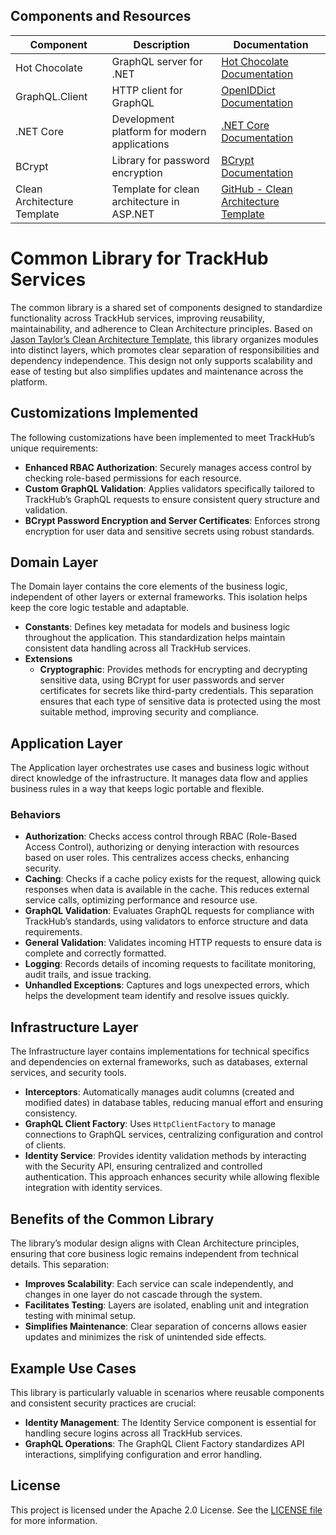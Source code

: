 ﻿## Components and Resources

| Component                | Description                                           | Documentation                                                                 |
|--------------------------|-------------------------------------------------------|-------------------------------------------------------------------------------|
| Hot Chocolate            | GraphQL server for .NET                               | [Hot Chocolate Documentation](https://chillicream.com/docs/hotchocolate/v13)  |
| GraphQL.Client           | HTTP client for GraphQL                               | [OpenIDDict Documentation](https://openiddict.com/)                           |
| .NET Core                | Development platform for modern applications          | [.NET Core Documentation](https://learn.microsoft.com/en-us/dotnet/core/whats-new/dotnet-9/overview) |
| BCrypt                   | Library for password encryption                       | [BCrypt Documentation](https://github.com/BcryptNet/bcrypt.net)               |
| Clean Architecture Template | Template for clean architecture in ASP.NET         | [GitHub - Clean Architecture Template](https://github.com/jasontaylordev/CleanArchitecture) |


# Common Library for TrackHub Services

The common library is a shared set of components designed to standardize functionality across TrackHub services, improving reusability, maintainability, and adherence to Clean Architecture principles. Based on [Jason Taylor’s Clean Architecture Template](https://github.com/jasontaylordev/CleanArchitecture), this library organizes modules into distinct layers, which promotes clear separation of responsibilities and dependency independence. This design not only supports scalability and ease of testing but also simplifies updates and maintenance across the platform.

## Customizations Implemented

The following customizations have been implemented to meet TrackHub’s unique requirements:

- **Enhanced RBAC Authorization**: Securely manages access control by checking role-based permissions for each resource.
- **Custom GraphQL Validation**: Applies validators specifically tailored to TrackHub’s GraphQL requests to ensure consistent query structure and validation.
- **BCrypt Password Encryption and Server Certificates**: Enforces strong encryption for user data and sensitive secrets using robust standards.

## Domain Layer

The Domain layer contains the core elements of the business logic, independent of other layers or external frameworks. This isolation helps keep the core logic testable and adaptable.

- **Constants**: Defines key metadata for models and business logic throughout the application. This standardization helps maintain consistent data handling across all TrackHub services.
- **Extensions**
  - **Cryptographic**: Provides methods for encrypting and decrypting sensitive data, using BCrypt for user passwords and server certificates for secrets like third-party credentials. This separation ensures that each type of sensitive data is protected using the most suitable method, improving security and compliance.

## Application Layer

The Application layer orchestrates use cases and business logic without direct knowledge of the infrastructure. It manages data flow and applies business rules in a way that keeps logic portable and flexible.

### Behaviors

- **Authorization**: Checks access control through RBAC (Role-Based Access Control), authorizing or denying interaction with resources based on user roles. This centralizes access checks, enhancing security.
- **Caching**: Checks if a cache policy exists for the request, allowing quick responses when data is available in the cache. This reduces external service calls, optimizing performance and resource use.
- **GraphQL Validation**: Evaluates GraphQL requests for compliance with TrackHub’s standards, using validators to enforce structure and data requirements.
- **General Validation**: Validates incoming HTTP requests to ensure data is complete and correctly formatted.
- **Logging**: Records details of incoming requests to facilitate monitoring, audit trails, and issue tracking.
- **Unhandled Exceptions**: Captures and logs unexpected errors, which helps the development team identify and resolve issues quickly.

## Infrastructure Layer

The Infrastructure layer contains implementations for technical specifics and dependencies on external frameworks, such as databases, external services, and security tools.

- **Interceptors**: Automatically manages audit columns (created and modified dates) in database tables, reducing manual effort and ensuring consistency.
- **GraphQL Client Factory**: Uses `HttpClientFactory` to manage connections to GraphQL services, centralizing configuration and control of clients.
- **Identity Service**: Provides identity validation methods by interacting with the Security API, ensuring centralized and controlled authentication. This approach enhances security while allowing flexible integration with identity services.

## Benefits of the Common Library

The library’s modular design aligns with Clean Architecture principles, ensuring that core business logic remains independent from technical details. This separation:

- **Improves Scalability**: Each service can scale independently, and changes in one layer do not cascade through the system.
- **Facilitates Testing**: Layers are isolated, enabling unit and integration testing with minimal setup.
- **Simplifies Maintenance**: Clear separation of concerns allows easier updates and minimizes the risk of unintended side effects.

## Example Use Cases

This library is particularly valuable in scenarios where reusable components and consistent security practices are crucial:

- **Identity Management**: The Identity Service component is essential for handling secure logins across all TrackHub services.
- **GraphQL Operations**: The GraphQL Client Factory standardizes API interactions, simplifying configuration and error handling.

## License

This project is licensed under the Apache 2.0 License. See the [LICENSE file](https://www.apache.org/licenses/LICENSE-2.0) for more information.